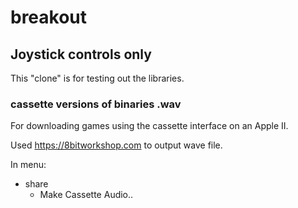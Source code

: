 # breakout

## Joystick controls only

This "clone" is for testing out the libraries.

### cassette versions of binaries .wav

For downloading games using the cassette interface on an Apple II.

Used https://8bitworkshop.com to output wave file.

In menu:
- share
    - Make Cassette Audio..
